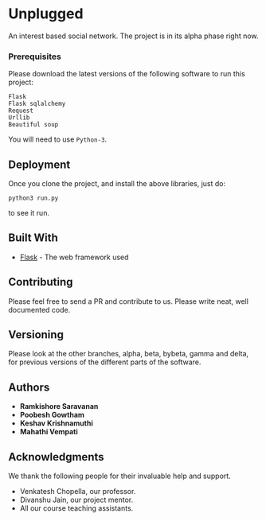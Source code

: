 # Unplugged

An interest based social network. The project is in its alpha phase right now. 

### Prerequisites
Please download the latest versions of the following software to run this project:
```
Flask
Flask sqlalchemy
Request
Urllib
Beautiful soup
```
You will need to use ```Python-3```.

## Deployment

Once you clone the project, and install the above libraries, just do:
```
python3 run.py
```
to see it run.

## Built With

* [Flask](http://flask.pocoo.org/) - The web framework used


## Contributing

Please feel free to send a PR and contribute to us. 
Please write neat, well documented code.

## Versioning
Please look at the other branches, alpha, beta, bybeta, gamma and delta, for previous versions of the different parts of 
the software.

## Authors

* **Ramkishore Saravanan** 
* **Poobesh Gowtham** 
* **Keshav Krishnamuthi** 
* **Mahathi Vempati** 


## Acknowledgments
We thank the following people for their invaluable help and support.

* Venkatesh Chopella, our professor.
* Divanshu Jain, our project mentor.
* All our course teaching assistants.


